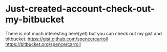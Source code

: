 Just-created-account-check-out-my-bitbucket
===========================================

There is not much interesting here(yet) but you can check out my gist and bitbucket.
https://gist.github.com/spencercarroll
https://bitbucket.org/spencercarroll
